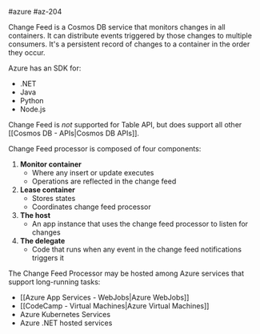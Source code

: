 #azure #az-204 

Change Feed is a Cosmos DB service that monitors changes in all containers.
It can distribute events triggered by those changes to multiple consumers.
It's a persistent record of changes to a container in the order they occur.

Azure has an SDK for:
- .NET
- Java
- Python
- Node.js

Change Feed is *not* supported for Table API, but does support all other [[Cosmos DB - APIs|Cosmos DB APIs]].

Change Feed processor is composed of four components:
1. **Monitor container**
	- Where any insert or update executes
	- Operations are reflected in the change feed
2. **Lease container**
	- Stores states
	- Coordinates change feed processor
3. **The host**
	- An app instance that uses the change feed processor to listen for changes
4. **The delegate**
	- Code that runs when any event in the change feed notifications triggers it

The Change Feed Processor may be hosted among Azure services that support long-running tasks:
- [[Azure App Services - WebJobs|Azure WebJobs]]
- [[CodeCamp - Virtual Machines|Azure Virtual Machines]]
- Azure Kubernetes Services
- Azure .NET hosted services